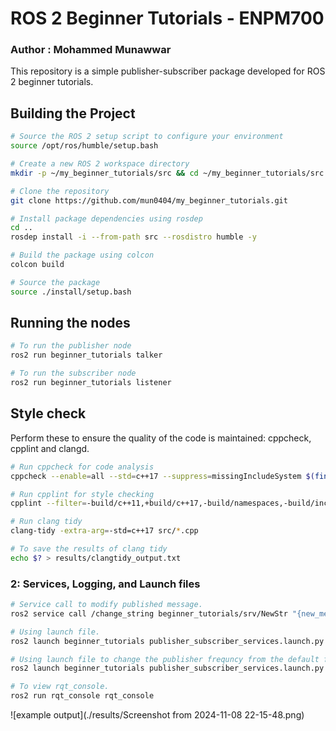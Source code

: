 # ROS 2 Beginner Tutorials - ENPM700
### Author : **Mohammed Munawwar**
This repository is a simple publisher-subscriber package developed for ROS 2 beginner tutorials.

## Building the Project

   ```bash
   # Source the ROS 2 setup script to configure your environment
   source /opt/ros/humble/setup.bash

   # Create a new ROS 2 workspace directory
   mkdir -p ~/my_beginner_tutorials/src && cd ~/my_beginner_tutorials/src

   # Clone the repository
   git clone https://github.com/mun0404/my_beginner_tutorials.git

   # Install package dependencies using rosdep
   cd ..
   rosdep install -i --from-path src --rosdistro humble -y

   # Build the package using colcon
   colcon build

   # Source the package
   source ./install/setup.bash
   ```

## Running the nodes

```bash
# To run the publisher node
ros2 run beginner_tutorials talker

# To run the subscriber node
ros2 run beginner_tutorials listener
```

## Style check

Perform these to ensure the quality of the code is maintained:
cppcheck, cpplint and clangd.

```bash
# Run cppcheck for code analysis
cppcheck --enable=all --std=c++17 --suppress=missingIncludeSystem $(find . -name "*.cpp" | grep -vE -e "^./build/") --check-config > results/cppcheck.txt

# Run cpplint for style checking
cpplint --filter=-build/c++11,+build/c++17,-build/namespaces,-build/include_order src/*.cpp > results/cpplint.txt

# Run clang tidy
clang-tidy -extra-arg=-std=c++17 src/*.cpp

# To save the results of clang tidy
echo $? > results/clangtidy_output.txt
```
### 2: Services, Logging, and Launch files
   
```bash
# Service call to modify published message.
ros2 service call /change_string beginner_tutorials/srv/NewStr "{new_message: changed message}"

# Using launch file.
ros2 launch beginner_tutorials publisher_subscriber_services.launch.py

# Using launch file to change the publisher frequncy from the default frequency of 2.0.
ros2 launch beginner_tutorials publisher_subscriber_services.launch.py freq:=0.5

# To view rqt_console.
ros2 run rqt_console rqt_console
```

![example output](./results/Screenshot from 2024-11-08 22-15-48.png) 
